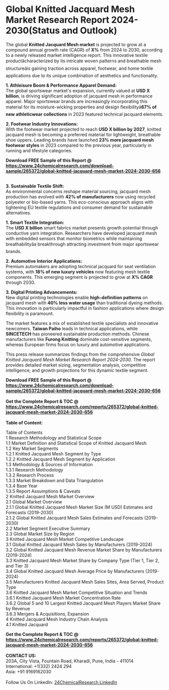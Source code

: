 <h1>Global Knitted Jacquard Mesh Market Research Report 2024-2030(Status and Outlook)</h1><p>The global <strong>Knitted Jacquard Mesh market</strong> is projected to grow at a compound annual growth rate (CAGR) of <strong>X%</strong> from 2024 to 2030, according to a newly released market intelligence report. This innovative textile productâcharacterized by its intricate woven patterns and breathable mesh structureâis gaining traction across apparel, footwear, and home textile applications due to its unique combination of aesthetics and functionality.</p><p><strong>1. Athleisure Boom &amp; Performance Apparel Demand:</strong><br>
The global sportswear market's expansion, currently valued at <strong>USD X billion</strong>, is driving significant adoption of jacquard mesh in performance apparel. Major sportswear brands are increasingly incorporating this material for its moisture-wicking properties and design flexibilityâ<strong>67% of new athleticwear collections</strong> in 2023 featured technical jacquard elements.</p><p><strong>2. Footwear Industry Innovations:</strong><br>
With the footwear market projected to reach <strong>USD X billion by 2027</strong>, knitted jacquard mesh is becoming a preferred material for lightweight, breathable shoe uppers. Leading brands have launched <strong>23% more jacquard mesh footwear styles</strong> in 2023 compared to the previous year, particularly in running and lifestyle categories.</p><div><b>Download FREE Sample of this Report @ 
            <a href="https://www.24chemicalresearch.com/download-sample/265372/global-knitted-jacquard-mesh-market-2024-2030-656">
            https://www.24chemicalresearch.com/download-sample/265372/global-knitted-jacquard-mesh-market-2024-2030-656</a></b></div><br><p><strong>3. Sustainable Textile Shift:</strong><br>
As environmental concerns reshape material sourcing, jacquard mesh production has evolved with <strong>42% of manufacturers</strong> now using recycled polyester or bio-based yarns. This eco-conscious approach aligns with tightening EU textile regulations and consumer demand for sustainable alternatives.</p><p><strong>1. Smart Textile Integration:</strong><br>
The <strong>USD X billion</strong> smart fabrics market presents growth potential through conductive yarn integration. Researchers have developed jacquard mesh with embedded sensors that monitor biometrics while maintaining breathabilityâa breakthrough attracting investment from major sportswear brands.</p><p><strong>2. Automotive Interior Applications:</strong><br>
Premium automakers are adopting technical jacquard for seat ventilation systems, with <strong>18% of new luxury vehicles</strong> now featuring mesh textile components. This emerging segment is projected to grow at <strong>X% CAGR</strong> through 2030.</p><p><strong>3. Digital Printing Advancements:</strong><br>
New digital printing technologies enable <strong>high-definition patterns</strong> on jacquard mesh with <strong>40% less water usage</strong> than traditional dyeing methods. This innovation is particularly impactful in fashion applications where design flexibility is paramount.</p><p>The market features a mix of established textile specialists and innovative newcomers. <strong>Taiwan Paiho</strong> leads in technical applications, while <strong>SINCETECH</strong> has pioneered sustainable production methods. Chinese manufacturers like <strong>Furong Knitting</strong> dominate cost-sensitive segments, whereas European firms focus on luxury and automotive applications.</p><p>This press release summarizes findings from the comprehensive <em>Global Knitted Jacquard Mesh Market Research Report 2024-2030</em>. The report provides detailed market sizing, segmentation analysis, competitive intelligence, and growth projections for this dynamic textile segment.</p><div><b>Download FREE Sample of this Report @ 
            <a href="https://www.24chemicalresearch.com/download-sample/265372/global-knitted-jacquard-mesh-market-2024-2030-656">
            https://www.24chemicalresearch.com/download-sample/265372/global-knitted-jacquard-mesh-market-2024-2030-656</a></b></div><br><div><b>Get the Complete Report & TOC @ 
            <a href="https://www.24chemicalresearch.com/reports/265372/global-knitted-jacquard-mesh-market-2024-2030-656">
            https://www.24chemicalresearch.com/reports/265372/global-knitted-jacquard-mesh-market-2024-2030-656</a></b></div><br>
            <b>Table of Content:</b><p>Table of Contents<br />
1 Research Methodology and Statistical Scope<br />
1.1 Market Definition and Statistical Scope of Knitted Jacquard Mesh<br />
1.2 Key Market Segments<br />
1.2.1 Knitted Jacquard Mesh Segment by Type<br />
1.2.2 Knitted Jacquard Mesh Segment by Application<br />
1.3 Methodology & Sources of Information<br />
1.3.1 Research Methodology<br />
1.3.2 Research Process<br />
1.3.3 Market Breakdown and Data Triangulation<br />
1.3.4 Base Year<br />
1.3.5 Report Assumptions & Caveats<br />
2 Knitted Jacquard Mesh Market Overview<br />
2.1 Global Market Overview<br />
2.1.1 Global Knitted Jacquard Mesh Market Size (M USD) Estimates and Forecasts (2019-2030)<br />
2.1.2 Global Knitted Jacquard Mesh Sales Estimates and Forecasts (2019-2030)<br />
2.2 Market Segment Executive Summary<br />
2.3 Global Market Size by Region<br />
3 Knitted Jacquard Mesh Market Competitive Landscape<br />
3.1 Global Knitted Jacquard Mesh Sales by Manufacturers (2019-2024)<br />
3.2 Global Knitted Jacquard Mesh Revenue Market Share by Manufacturers (2019-2024)<br />
3.3 Knitted Jacquard Mesh Market Share by Company Type (Tier 1, Tier 2, and Tier 3)<br />
3.4 Global Knitted Jacquard Mesh Average Price by Manufacturers (2019-2024)<br />
3.5 Manufacturers Knitted Jacquard Mesh Sales Sites, Area Served, Product Type<br />
3.6 Knitted Jacquard Mesh Market Competitive Situation and Trends<br />
3.6.1 Knitted Jacquard Mesh Market Concentration Rate<br />
3.6.2 Global 5 and 10 Largest Knitted Jacquard Mesh Players Market Share by Revenue<br />
3.6.3 Mergers & Acquisitions, Expansion<br />
4 Knitted Jacquard Mesh Industry Chain Analysis<br />
4.1 Knitted Jacquard </p><div><b>Get the Complete Report & TOC @ 
            <a href="https://www.24chemicalresearch.com/reports/265372/global-knitted-jacquard-mesh-market-2024-2030-656">
            https://www.24chemicalresearch.com/reports/265372/global-knitted-jacquard-mesh-market-2024-2030-656</a></b></div><br><b>CONTACT US:</b><br>
            203A, City Vista, Fountain Road, Kharadi, Pune, India - 411014<br>
            International: +1(332) 2424 294<br>
            Asia: +91 9169162030 <br><br>
            Follow Us On LinkedIn: <a href="https://www.linkedin.com/company/24chemicalresearch/">24ChemicalResearch LinkedIn</a>